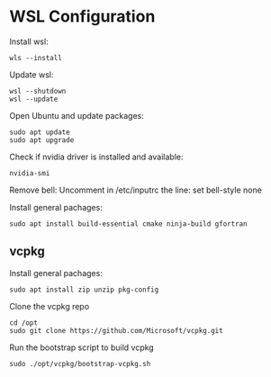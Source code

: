 # WSL Configuration

Install wsl:
```
wls --install
```

Update wsl:
```
wsl --shutdown
wsl --update
```

Open Ubuntu and update packages:
```
sudo apt update
sudo apt upgrade
```

Check if nvidia driver is installed and available:
```
nvidia-smi
```

Remove bell:
Uncomment in /etc/inputrc the line: set bell-style none

Install general pachages:
```
sudo apt install build-essential cmake ninja-build gfortran
```

## vcpkg
Install general pachages:
```
sudo apt install zip unzip pkg-config
```

Clone the vcpkg repo
```
cd /opt
sudo git clone https://github.com/Microsoft/vcpkg.git
```

Run the bootstrap script to build vcpkg
```
sudo ./opt/vcpkg/bootstrap-vcpkg.sh
```
